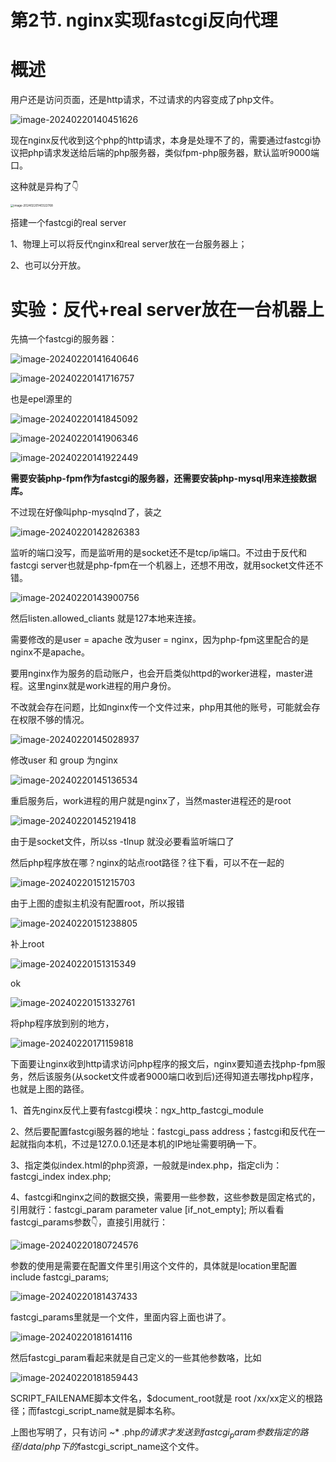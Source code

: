# 第2节. nginx实现fastcgi反向代理



# 概述

用户还是访问页面，还是http请求，不过请求的内容变成了php文件。

![image-20240220140451626](2-nginx实现fastcgi反向代理.assets/image-20240220140451626.png)

现在nginx反代收到这个php的http请求，本身是处理不了的，需要通过fastcgi协议把php请求发送给后端的php服务器，类似fpm-php服务器，默认监听9000端口。



这种就是异构了👇

<img src="2-nginx实现fastcgi反向代理.assets/image-20240220140322768.png" alt="image-20240220140322768" style="zoom:33%;" />





搭建一个fastcgi的real server

1、物理上可以将反代nginx和real server放在一台服务器上；

2、也可以分开放。



# 实验：反代+real server放在一台机器上



先搞一个fastcgi的服务器：

![image-20240220141640646](2-nginx实现fastcgi反向代理.assets/image-20240220141640646.png)



![image-20240220141716757](2-nginx实现fastcgi反向代理.assets/image-20240220141716757.png)

也是epel源里的

![image-20240220141845092](2-nginx实现fastcgi反向代理.assets/image-20240220141845092.png)



![image-20240220141906346](2-nginx实现fastcgi反向代理.assets/image-20240220141906346.png)



![image-20240220141922449](2-nginx实现fastcgi反向代理.assets/image-20240220141922449.png)

**需要安装php-fpm作为fastcgi的服务器，还需要安装php-mysql用来连接数据库。**

不过现在好像叫php-mysqlnd了，装之

![image-20240220142826383](2-nginx实现fastcgi反向代理.assets/image-20240220142826383.png)





监听的端口没写，而是监听用的是socket还不是tcp/ip端口。不过由于反代和fastcgi server也就是php-fpm在一个机器上，还想不用改，就用socket文件还不错。

![image-20240220143900756](2-nginx实现fastcgi反向代理.assets/image-20240220143900756.png)

然后listen.allowed_cliants 就是127本地来连接。

需要修改的是user = apache 改为user = nginx，因为php-fpm这里配合的是nginx不是apache。

要用nginx作为服务的启动账户，也会开启类似httpd的worker进程，master进程。这里nginx就是work进程的用户身份。

不改就会存在问题，比如nginx传一个文件过来，php用其他的账号，可能就会存在权限不够的情况。

![image-20240220145028937](2-nginx实现fastcgi反向代理.assets/image-20240220145028937.png)

修改user 和 group 为nginx

![image-20240220145136534](2-nginx实现fastcgi反向代理.assets/image-20240220145136534.png)



重启服务后，work进程的用户就是nginx了，当然master进程还的是root

![image-20240220145219418](2-nginx实现fastcgi反向代理.assets/image-20240220145219418.png)



由于是socket文件，所以ss -tlnup 就没必要看监听端口了

然后php程序放在哪？nginx的站点root路径？往下看，可以不在一起的

![image-20240220151215703](2-nginx实现fastcgi反向代理.assets/image-20240220151215703.png)

由于上图的虚拟主机没有配置root，所以报错

![image-20240220151238805](2-nginx实现fastcgi反向代理.assets/image-20240220151238805.png)



补上root

![image-20240220151315349](2-nginx实现fastcgi反向代理.assets/image-20240220151315349.png)

ok

![image-20240220151332761](2-nginx实现fastcgi反向代理.assets/image-20240220151332761.png)

将php程序放到别的地方，

![image-20240220171159818](2-nginx实现fastcgi反向代理.assets/image-20240220171159818.png)

下面要让nginx收到http请求访问php程序的报文后，nginx要知道去找php-fpm服务，然后该服务(从socket文件或者9000端口收到后)还得知道去哪找php程序，也就是上图的路径。



1、首先nginx反代上要有fastcgi模块：ngx_http_fastcgi_module

2、然后要配置fastcgi服务器的地址：fastcgi_pass address；fastcgi和反代在一起就指向本机，不过是127.0.0.1还是本机的IP地址需要明确一下。

3、指定类似index.html的php资源，一般就是index.php，指定cli为：fastcgi_index index.php;

4、fastcgi和nginx之间的数据交换，需要用一些参数，这些参数是固定格式的，引用就行：fastcgi_param parameter value [if_not_empty];   所以看看fastcgi_params参数👇，直接引用就行：

![image-20240220180724576](2-nginx实现fastcgi反向代理.assets/image-20240220180724576.png)

参数的使用是需要在配置文件里引用这个文件的，具体就是location里配置 include fastcgi_params;

![image-20240220181437433](2-nginx实现fastcgi反向代理.assets/image-20240220181437433.png)



fastcgi_params里就是一个文件，里面内容上面也讲了。

![image-20240220181614116](2-nginx实现fastcgi反向代理.assets/image-20240220181614116.png)

然后fastcgi_param看起来就是自己定义的一些其他参数咯，比如

![image-20240220181859443](2-nginx实现fastcgi反向代理.assets/image-20240220181859443.png)

SCRIPT_FAILENAME脚本文件名，$document_root就是 root /xx/xx定义的根路径；而fastcgi_script_name就是脚本名称。

上图也写明了，只有访问 ~* \.php$的请求才发送到fastcgi_param参数指定的路径/data/php下的$fastcgi_script_name这个文件。



















